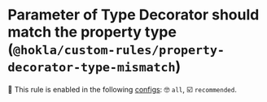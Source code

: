 # Parameter of Type Decorator should match the property type (`@hokla/custom-rules/property-decorator-type-mismatch`)

💼 This rule is enabled in the following [configs](https://github.com/hokla-org/eslint-plugin-custom-rules): 🤓 `all`, ☑️ `recommended`.

<!-- end auto-generated rule header -->
